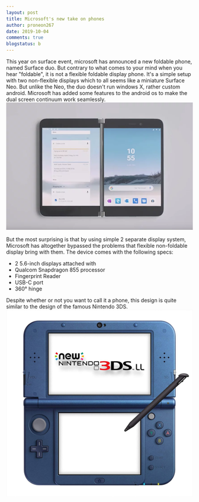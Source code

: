```yaml
---
layout: post
title: Microsoft's new take on phones
author: proneon267
date: 2019-10-04
comments: true
blogstatus: b
---
```

This year on surface event, microsoft has announced a new foldable phone, named Surface duo. But contrary to what comes to your
mind when you hear "foldable", it is not a flexible foldable display phone. It's a simple setup with two non-flexible displays
which to all seems like a miniature Surface Neo. But unlike the Neo, the duo doesn't run windows X, rather custom android. Microsoft 
has added some features to the android os to make the dual screen continuum work seamlessly. 
![DUO](/images/2.webp "Microsoft Surface Duo")

But the most surprising is that by using simple 2 separate display system, Microsoft has altogether bypassed the problems that 
flexible non-foldable display bring with them. The device comes with the following specs:
* 2 5.6-inch displays attached with 
* Qualcom Snapdragon 855 processor
* Fingerprint Reader
* USB-C port
* 360° hinge 

Despite whether or not you want to call it a phone, this design is quite similar to
the design of the famous Nintendo 3DS.
![3DS](/images/1.jpg "Nintendo 3DS")
